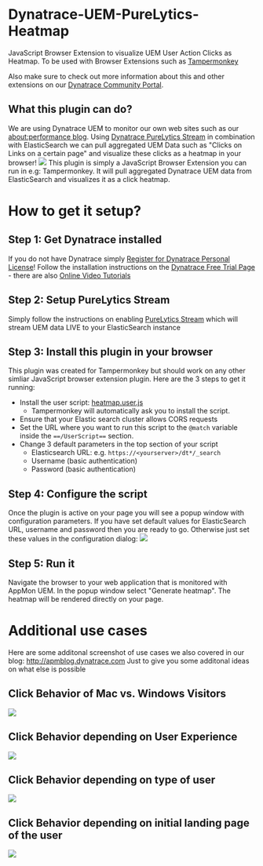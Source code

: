 # Dynatrace-UEM-PureLytics-Heatmap
JavaScript Browser Extension to visualize UEM User Action Clicks as Heatmap. To be used with Browser Extensions such as [Tampermonkey](https://tampermonkey.net/)

Also make sure to check out more information about this and other extensions on our [Dynatrace Community Portal](https://community.dynatrace.com/community/display/DL/UEM+PureLytics+Heatmap).

## What this plugin can do?
We are using Dynatrace UEM to monitor our own web sites such as our [about:performance blog](http://apmblog.dynatrace.com/2016/05/26/using-heat-maps-to-understanding-how-your-users-tick/). Using [Dynatrace PureLytics Stream](https://community.dynatrace.com/community/display/DOCDT63/PureLytics+Stream) in combination with ElasticSearch we can pull aggregated UEM Data such as "Clicks on Links on a certain page" and visualize these clicks as a heatmap in your browser!
![](https://github.com/Dynatrace/Dynatrace-UEM-PureLytics-Heatmap/blob/master/images/HeatmapView.png)
This plugin is simply a JavaScript Browser Extension you can run in e.g: Tampermonkey. It will pull aggregated Dynatrace UEM data from ElasticSearch and visualizes it as a click heatmap.

# How to get it setup?
## Step 1: Get Dynatrace installed
If you do not have Dynatrace simply [Register for Dynatrace Personal License](http://bit.ly/dtpersonal)! Follow the installation instructions on the [Dynatrace Free Trial Page](http://bit.ly/dttrial) - there are also [Online Video Tutorials](http://bit.ly/onlineperfclinic)

## Step 2: Setup PureLytics Stream
Simply follow the instructions on enabling [PureLytics Stream](https://community.dynatrace.com/community/display/DOCDT63/PureLytics+Stream) which will stream UEM data LIVE to your ElasticSearch instance

## Step 3: Install this plugin in your browser
This plugin was created for Tampermonkey but should work on any other simliar JavaScript browser extension plugin. 
Here are the 3 steps to get it running:
* Install the user script: [heatmap.user.js](https://github.com/AlonsoDeCosio/Dynatrace-UEM-PureLytics-Heatmap/releases/download/v1.0/heatmap.user.js)
  * Tampermonkey will automatically ask you to install the script.
* Ensure that your Elastic search cluster allows CORS requests
* Set the URL where you want to run this script to the `@match` variable inside the `==/UserScript==` section.
* Change 3 default parameters in the top section of your script
  * Elasticsearch URL: e.g. `https://<yourserver>/dt*/_search`
  * Username (basic authentication)
  * Password (basic authentication)

## Step 4: Configure the script
Once the plugin is active on your page you will see a popup window with configuration parameters. If you have set default values for ElasticSearch URL, username and password then you are ready to go. Otherwise just set these values in the configuration dialog:
![](https://github.com/Dynatrace/Dynatrace-UEM-PureLytics-Heatmap/blob/master/images/PluginConfiguration.png)

## Step 5: Run it
Navigate the browser to your web application that is monitored with AppMon UEM. In the popup window select "Generate heatmap". The heatmap will be rendered directly on your page.

# Additional use cases
Here are some additonal screenshot of use cases we also covered in our blog: http://apmblog.dynatrace.com
Just to give you some additonal ideas on what else is possible

## Click Behavior of Mac vs. Windows Visitors
![](https://github.com/Dynatrace/Dynatrace-UEM-PureLytics-Heatmap/blob/master/images/MacVsWindows.png)

## Click Behavior depending on User Experience
![](https://github.com/Dynatrace/Dynatrace-UEM-PureLytics-Heatmap/blob/master/images/ByUserIndex.png)

## Click Behavior depending on type of user
![](https://github.com/Dynatrace/Dynatrace-UEM-PureLytics-Heatmap/blob/master/images/FreeTrialEmployeesCustomerse.png)

## Click Behavior depending on initial landing page of the user
![](https://github.com/Dynatrace/Dynatrace-UEM-PureLytics-Heatmap/blob/master/images/GooglevsFreeTrialFAQ.png)

